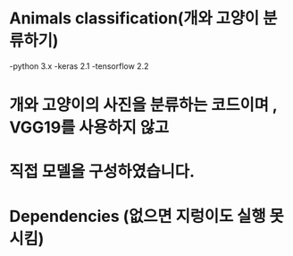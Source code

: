 # Animals classification(개와 고양이 분류하기) 


  -python 3.x 
  -keras 2.1 
  -tensorflow 2.2 
  
# 개와 고양이의 사진을 분류하는 코드이며 , VGG19를 사용하지 않고 
# 직접 모델을 구성하였습니다.






# Dependencies (없으면 지렁이도 실행 못시킴) 
